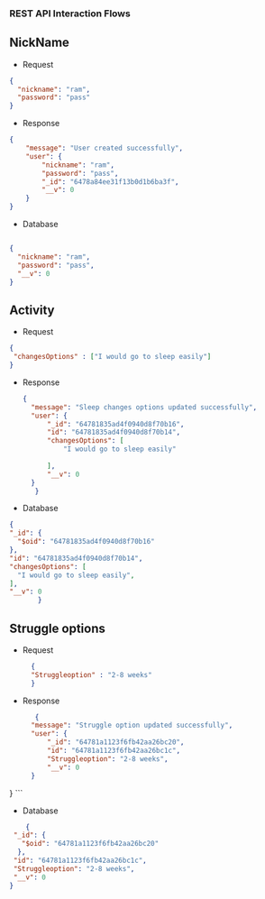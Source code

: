 ### REST API Interaction Flows
## NickName
- Request
```json
{
  "nickname": "ram",
  "password": "pass"
}

```
- Response
```json
{
    "message": "User created successfully",
    "user": {
        "nickname": "ram",
        "password": "pass",
        "_id": "6478a84ee31f13b0d1b6ba3f",
        "__v": 0
    }
}
```
- Database
```json

{
  "nickname": "ram",
  "password": "pass",
  "__v": 0
}
```
## Activity
   - Request
   ```json
   {
    "changesOptions" : ["I would go to sleep easily"]
}
```
- Response
  ```json
  {
    "message": "Sleep changes options updated successfully",
    "user": {
        "_id": "64781835ad4f0940d8f70b16",
        "id": "64781835ad4f0940d8f70b14",
        "changesOptions": [
            "I would go to sleep easily"
            
        ],
        "__v": 0
    }
     }
  ```
 - Database
  ```json
 {
  "_id": {
    "$oid": "64781835ad4f0940d8f70b16"
  },
  "id": "64781835ad4f0940d8f70b14",
  "changesOptions": [
    "I would go to sleep easily",
  ],
  "__v": 0
         }
```
## Struggle options
- Request
  ```json  
    {
    "Struggleoption" : "2-8 weeks"
    }
  ```
- Response
  ```json
     {
    "message": "Struggle option updated successfully",
    "user": {
        "_id": "64781a1123f6fb42aa26bc20",
        "id": "64781a1123f6fb42aa26bc1c",
        "Struggleoption": "2-8 weeks",
        "__v": 0
    }
}
    ```
 - Database
 ``` json
     {
  "_id": {
    "$oid": "64781a1123f6fb42aa26bc20"
   },
  "id": "64781a1123f6fb42aa26bc1c",
  "Struggleoption": "2-8 weeks",
  "__v": 0
 }
 ```
 


  
